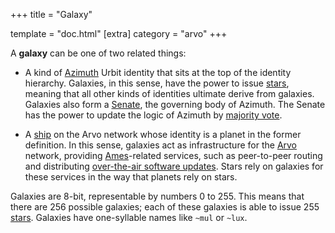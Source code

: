 +++
title = "Galaxy"

template = "doc.html"
[extra]
category = "arvo"
+++

A **galaxy** can be one of two related things:

- A kind of [Azimuth](../azimuth) Urbit identity that sits at the top of the identity hierarchy. Galaxies, in this sense, have the power to issue [stars](../star), meaning that all other kinds of identities ultimate derive from galaxies. Galaxies also form a [Senate](../senate), the governing body of Azimuth. The Senate has the power to update the logic of Azimuth by [majority vote](../voting).

- A [ship](../ship) on the Arvo network whose identity is a planet in the former definition. In this sense, galaxies act as infrastructure for the [Arvo](../arvo) network, providing [Ames](../ames)-related services, such as peer-to-peer routing and distributing [over-the-air software updates](../ota-updates). Stars rely on galaxies for these services in the way that planets rely on stars.

Galaxies are 8-bit, representable by numbers 0 to 255. This means that there are 256 possible galaxies; each of these galaxies is able to issue 255 [stars](../star). Galaxies have one-syllable names like `~mul` or `~lux`.
